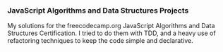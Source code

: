 ### JavaScript Algorithms and Data Structures Projects

My solutions for the freecodecamp.org JavaScript 
Algorithms and Data Structures Certification.
I tried to do them with TDD, and a heavy use of
refactoring techniques to keep the code simple 
and declarative.
